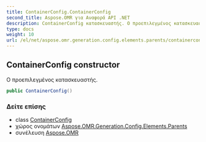```yaml
---
title: ContainerConfig.ContainerConfig
second_title: Aspose.OMR για Αναφορά API .NET
description: ContainerConfig κατασκευαστής. Ο προεπιλεγμένος κατασκευαστής.
type: docs
weight: 10
url: /el/net/aspose.omr.generation.config.elements.parents/containerconfig/containerconfig/
---
```

## ContainerConfig constructor

Ο προεπιλεγμένος κατασκευαστής.

```csharp
public ContainerConfig()
```

### Δείτε επίσης

* class [ContainerConfig](../)
* χώρος ονομάτων [Aspose.OMR.Generation.Config.Elements.Parents](../../containerconfig/)
* συνέλευση [Aspose.OMR](../../../)


